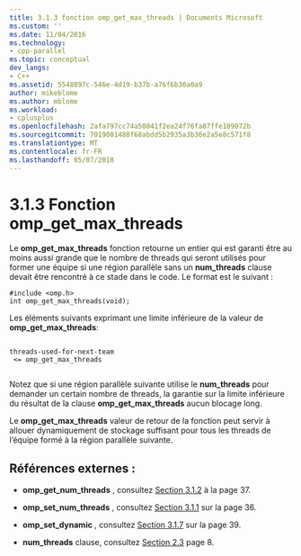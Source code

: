 ```yaml
---
title: 3.1.3 fonction omp_get_max_threads | Documents Microsoft
ms.custom: ''
ms.date: 11/04/2016
ms.technology:
- cpp-parallel
ms.topic: conceptual
dev_langs:
- C++
ms.assetid: 5548897c-546e-4d19-b37b-a76f6b30a0a9
author: mikeblome
ms.author: mblome
ms.workload:
- cplusplus
ms.openlocfilehash: 2afa797cc74a50041f2ea24f76fa07ffe109072b
ms.sourcegitcommit: 7019081488f68abdd5b2935a3b36e2a5e8c571f8
ms.translationtype: MT
ms.contentlocale: fr-FR
ms.lasthandoff: 05/07/2018
---
```

# <a name="313-ompgetmaxthreads-function"></a>3.1.3 Fonction omp_get_max_threads
Le **omp_get_max_threads** fonction retourne un entier qui est garanti être au moins aussi grande que le nombre de threads qui seront utilisés pour former une équipe si une région parallèle sans un **num_threads** clause devait être rencontré à ce stade dans le code. Le format est le suivant :  
  
```  
#include <omp.h>  
int omp_get_max_threads(void);  
```  
  
 Les éléments suivants exprimant une limite inférieure de la valeur de **omp_get_max_threads**:  
  
```  
  
threads-used-for-next-team  
 <= omp_get_max_threads  
  
```  
  
 Notez que si une région parallèle suivante utilise le **num_threads** pour demander un certain nombre de threads, la garantie sur la limite inférieure du résultat de la clause **omp_get_max_threads** aucun blocage long.  
  
 Le **omp_get_max_threads** valeur de retour de la fonction peut servir à allouer dynamiquement de stockage suffisant pour tous les threads de l’équipe formé à la région parallèle suivante.  
  
## <a name="cross-references"></a>Références externes :  
  
-   **omp_get_num_threads** , consultez [Section 3.1.2](../../parallel/openmp/3-1-2-omp-get-num-threads-function.md) à la page 37.  
  
-   **omp_set_num_threads** , consultez [Section 3.1.1](../../parallel/openmp/3-1-1-omp-set-num-threads-function.md) sur la page 36.  
  
-   **omp_set_dynamic** , consultez [Section 3.1.7](../../parallel/openmp/3-1-7-omp-set-dynamic-function.md) sur la page 39.  
  
-   **num_threads** clause, consultez [Section 2.3](../../parallel/openmp/2-3-parallel-construct.md) page 8.